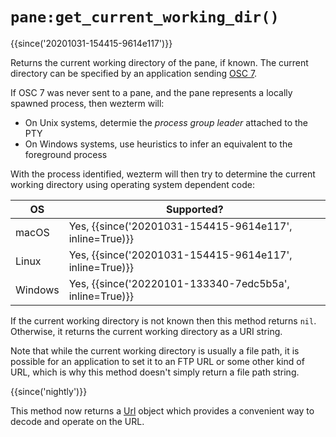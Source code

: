 # `pane:get_current_working_dir()`

{{since('20201031-154415-9614e117')}}

Returns the current working directory of the pane, if known.
The current directory can be specified by an application sending
[OSC 7](../../../shell-integration.md).

If OSC 7 was never sent to a pane, and the pane represents a locally spawned process,
then wezterm will:

* On Unix systems, determie the *process group leader* attached to the PTY
* On Windows systems, use heuristics to infer an equivalent to the foreground process

With the process identified, wezterm will then try to determine the current
working directory using operating system dependent code:

|OS     |Supported?                            |
|-------|--------------------------------------|
|macOS  |Yes, {{since('20201031-154415-9614e117', inline=True)}}|
|Linux  |Yes, {{since('20201031-154415-9614e117', inline=True)}}|
|Windows|Yes, {{since('20220101-133340-7edc5b5a', inline=True)}}|

If the current working directory is not known then this method returns `nil`.
Otherwise, it returns the current working directory as a URI string.

Note that while the current working directory is usually a file path,
it is possible for an application to set it to an FTP URL or some
other kind of URL, which is why this method doesn't simply return
a file path string.

{{since('nightly')}}

This method now returns a [Url](../wezterm.url/Url.md) object which
provides a convenient way to decode and operate on the URL.

